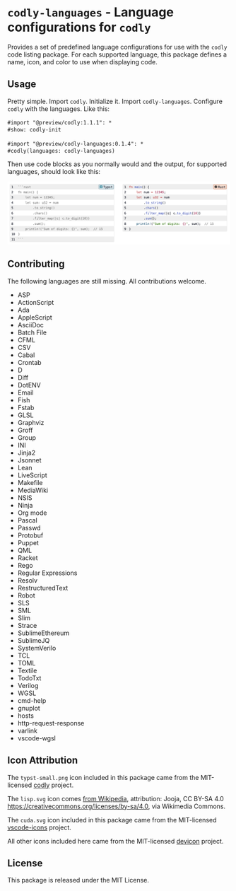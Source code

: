 # `codly-languages` - Language configurations for `codly`

Provides a set of predefined language configurations for use with the `codly`
code listing package. For each supported language, this package defines a
name, icon, and color to use when displaying code.

## Usage

Pretty simple. Import `codly`. Initialize it. Import `codly-languages`.
Configure `codly` with the languages. Like this:

```typst
#import "@preview/codly:1.1.1": *
#show: codly-init

#import "@preview/codly-languages:0.1.4": *
#codly(languages: codly-languages)
```

Then use code blocks as you normally would and the output, for supported
languages, should look like this:

![Example code listings](thumbnail.png)

## Contributing

The following languages are still missing. All contributions welcome.

- ASP
- ActionScript
- Ada
- AppleScript
- AsciiDoc
- Batch File
- CFML
- CSV
- Cabal
- Crontab
- D
- Diff
- DotENV
- Email
- Fish
- Fstab
- GLSL
- Graphviz
- Groff
- Group
- INI
- Jinja2
- Jsonnet
- Lean
- LiveScript
- Makefile
- MediaWiki
- NSIS
- Ninja
- Org mode
- Pascal
- Passwd
- Protobuf
- Puppet
- QML
- Racket
- Rego
- Regular Expressions
- Resolv
- RestructuredText
- Robot
- SLS
- SML
- Slim
- Strace
- SublimeEthereum
- SublimeJQ
- SystemVerilo
- TCL
- TOML
- Textile
- TodoTxt
- Verilog
- WGSL
- cmd-help
- gnuplot
- hosts
- http-request-response
- varlink
- vscode-wgsl

## Icon Attribution

The `typst-small.png` icon included in this package came from the MIT-licensed
[codly](https://github.com/Dherse/codly) project.

The `lisp.svg` icon comes [from
Wikipedia](https://commons.wikimedia.org/wiki/File:Lisp_logo.svg), attribution:
Jooja, CC BY-SA 4.0 <https://creativecommons.org/licenses/by-sa/4.0>, via
Wikimedia Commons.

The `cuda.svg` icon included in this package came from the MIT-licensed
[vscode-icons](https://github.com/vscode-icons/vscode-icons) project.

All other icons included here came from the MIT-licensed
[devicon](https://github.com/devicons/devicon/) project.

## License

This package is released under the MIT License.

